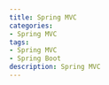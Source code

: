 ```yaml
---
title: Spring MVC
categories: 
- Spring MVC
tags:
- Spring MVC
- Spring Boot
description: Spring MVC
---
```



